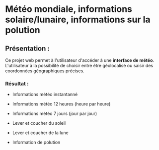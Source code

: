 # Météo mondiale, informations solaire/lunaire, informations sur la polution

## Présentation :
Ce projet web permet à l'utilisateur d'accéder à une __interface de météo__.  L'utilisateur à la possibilité de choisir entre être géolocalisé ou saisir des coordonnées géographiques précises.

### Résultat :
* Informations météo instantanné
* Informations météo 12 heures (heure par heure)
* Informations météo 7 jours (jour par jour)
  
* Lever et coucher du soleil
* Lever et coucher de la lune
* Information de polution